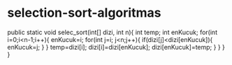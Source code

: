 # selection-sort-algoritmas
public static void selec_sort(int[] dizi, int n){
int temp;
int enKucuk;
for(int i=0;i<n-1;i++){
enKucuk=i;
for(int j=i; j<n;j++){
if(dizi[j]<dizi[enKucuk]){
enKucuk=j;
}
}
temp=dizi[i];
dizi[i]=dizi[enKucuk];
dizi[enKucuk]=temp;
}
}
}
}
